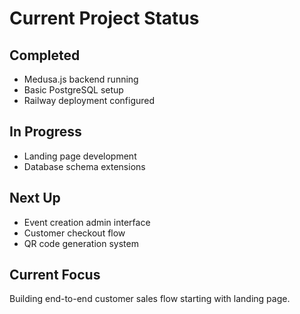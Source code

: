 # Current Project Status

## Completed
- Medusa.js backend running
- Basic PostgreSQL setup
- Railway deployment configured

## In Progress  
- Landing page development
- Database schema extensions

## Next Up
- Event creation admin interface
- Customer checkout flow
- QR code generation system

## Current Focus
Building end-to-end customer sales flow starting with landing page.